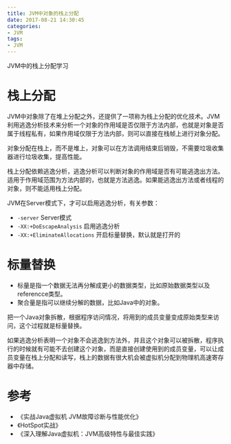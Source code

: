 ```yaml
---
title: JVM中对象的栈上分配
date: 2017-08-21 14:30:45
categories: 
- JVM
tags:
- JVM
---
```


JVM中的栈上分配学习

<!--more-->

# 栈上分配

JVM中对象除了在堆上分配之外，还提供了一项称为栈上分配的优化技术。JVM利用逃逸分析技术来分析一个对象的作用域是否仅限于方法内部，也就是对象是否属于线程私有，如果作用域仅限于方法内部，则可以直接在栈帧上进行对象分配。

对象分配在栈上，而不是堆上，对象可以在方法调用结束后销毁，不需要垃圾收集器进行垃圾收集，提高性能。

栈上分配依赖逃逸分析，逃逸分析可以判断对象的作用域是否有可能逃逸出方法。适用于作用域范围为方法内部的，也就是方法逃逸。如果能逃逸出方法或者线程的对象，则不能适用栈上分配。

JVM在Server模式下，才可以启用逃逸分析，有关参数：

- `-server` Server模式
- `-XX:+DoEscapeAnalysis` 启用逃逸分析
- `-XX:+EliminateAllocations` 开启标量替换，默认就是打开的

# 标量替换

- 标量是指一个数据无法再分解成更小的数据类型，比如原始数据类型以及referencce类型。
- 聚合量是指可以继续分解的数据，比如Java中的对象。

把一个Java对象拆散，根据程序访问情况，将用到的成员变量变成原始类型来访问，这个过程就是标量替换。

如果逃逸分析表明一个对象不会逃逸到方法外，并且这个对象可以被拆散，程序执行的时候就有可能不去创建这个对象，而是直接创建使用到的成员变量，可以让成员变量在栈上分配和读写，栈上的数据有很大机会被虚拟机分配到物理机高速寄存器中存储。

# 参考

- 《实战Java虚拟机 JVM故障诊断与性能优化》
- 《HotSpot实战》
- 《深入理解Java虚拟机：JVM高级特性与最佳实践》